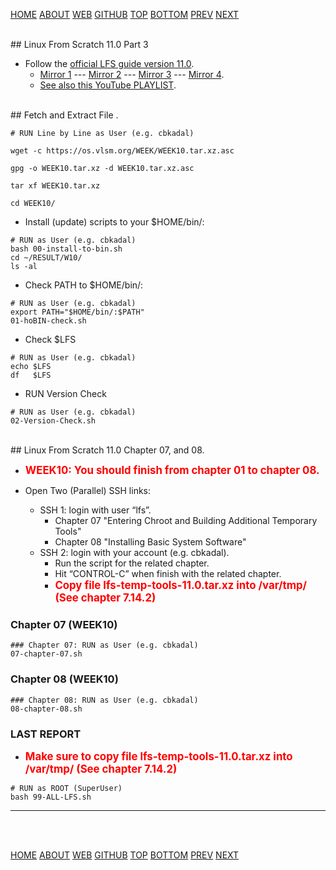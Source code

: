 ---
---

[HOME](index.md)
[ABOUT](README.md)
[WEB](https://osp4diss.vlsm.org/)
[GITHUB](https://github.com/os2xx/osp4diss)
[TOP](#)
[BOTTOM](#endofpage)
[PREV](index.md#idx0709)
[NEXT](index.md#idx0709)

<br id="idx00">
## Linux From Scratch 11.0 Part 3

* Follow the [official LFS guide version 11.0](https://www.linuxfromscratch.org/lfs/view/11.0/).
  * [Mirror 1](https://lfs.mirror.fileplanet.com/lfs/view/11.0/) ---
    [Mirror 2](https://lfs.mirrors.hoobly.com/lfs/view/11.0/) ---
    [Mirror 3](http://lfs.mirror.jaleco.com/lfs/view/11.0/) ---
    [Mirror 4](http://lfs.mirror.jaleco.com/lfs/view/11.0/).
  * [See also this YouTube PLAYLIST](https://www.youtube.com/playlist?list=PLyc5xVO2uDsDK5_zewRXYOZA0cyjwcboE).

<br id="idx01">
## Fetch and Extract File <https://os.vlsm.org/WEEK/WEEK10.tar.xz.asc>.

```
# RUN Line by Line as User (e.g. cbkadal)

wget -c https://os.vlsm.org/WEEK/WEEK10.tar.xz.asc

gpg -o WEEK10.tar.xz -d WEEK10.tar.xz.asc

tar xf WEEK10.tar.xz

cd WEEK10/

```

* Install (update) scripts to your $HOME/bin/:

```
# RUN as User (e.g. cbkadal)
bash 00-install-to-bin.sh
cd ~/RESULT/W10/
ls -al

```
* Check PATH to $HOME/bin/:

```
# RUN as User (e.g. cbkadal)
export PATH="$HOME/bin/:$PATH"
01-hoBIN-check.sh

```
* Check $LFS

```
# RUN as User (e.g. cbkadal)
echo $LFS
df   $LFS

```

* RUN Version Check

```
# RUN as User (e.g. cbkadal)
02-Version-Check.sh

```

<br id="idx02">
## Linux From Scratch 11.0 Chapter 07, and 08.

* <span style="color:red; font-weight:bold; font-size:larger;">
  WEEK10:
  You should finish from chapter 01 to chapter 08.
  </span>

* Open Two (Parallel) SSH links:
  * SSH 1: login with user “lfs”.
    * Chapter 07 "Entering Chroot and Building Additional Temporary Tools"
    * Chapter 08 "Installing Basic System Software"
  * SSH 2: login with your account (e.g. cbkadal).
    * Run the script for the related chapter.
    * Hit “CONTROL-C” when finish with the related chapter.
    * <span style="color:red; font-weight:bold; font-size:larger;">
      Copy file lfs-temp-tools-11.0.tar.xz into /var/tmp/ (See chapter 7.14.2)
      </span>

### Chapter 07 (WEEK10)

```
### Chapter 07: RUN as User (e.g. cbkadal)
07-chapter-07.sh

```

### Chapter 08 (WEEK10)

```
### Chapter 08: RUN as User (e.g. cbkadal)
08-chapter-08.sh

```

### LAST REPORT

* <span style="color:red; font-weight:bold; font-size:larger;">
  Make sure to copy file lfs-temp-tools-11.0.tar.xz into /var/tmp/ (See chapter 7.14.2)
  </span>

```
# RUN as ROOT (SuperUser)
bash 99-ALL-LFS.sh

```

<hr>
<br id="endofpage"><br>

[HOME](index.md)
[ABOUT](README.md)
[WEB](https://osp4diss.vlsm.org/)
[GITHUB](https://github.com/os2xx/osp4diss)
[TOP](#)
[BOTTOM](#endofpage)
[PREV](index.md#idx0709)
[NEXT](index.md#idx0709)
<br>

